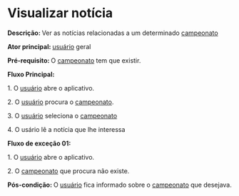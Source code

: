 #  Visualizar notícia

<p class = "text-justify"><b>Descrição: </b>Ver as notícias relacionadas a um determinado <a href="../../lexico/#campeonato">campeonato</a></p>
<p class = "text-justify"><b>Ator principal: </b> <a href="../../lexico/#usuario">usuário</a> geral</p>
<p class = "text-justify"><b>Pré-requisito: </b>O <a href="../../lexico/#campeonato">campeonato</a> tem que existir.</p>
<b>Fluxo Principal:</b>
<p class = "text-justify">1. O  <a href="../../lexico/#usuario">usuário</a> abre o aplicativo.</p>
<p class = "text-justify">2. O  <a href="../../lexico/#usuario">usuário</a> procura o <a href="../../lexico/#campeonato">campeonato</a>.</p>
<p class = "text-justify">3. O  <a href="../../lexico/#usuario">usuário</a> seleciona o <a href="../../lexico/#campeonato">campeonato</a></p>
<p class = "text-justify">4. O usário lê a notícia que lhe interessa</p>
<p><b>Fluxo de exceção 01:</b></p>
<p class = "text-justify">1. O  <a href="../../lexico/#usuario">usuário</a> abre o aplicativo.</p>
<p class = "text-justify">2. O <a href="../../lexico/#campeonato">campeonato</a> que procura não existe.</p>
<p><b>Pós-condição: </b>O  <a href="../../lexico/#usuario">usuário</a> fica informado sobre o <a href="../../lexico/#campeonato">campeonato</a> que desejava.</p>
